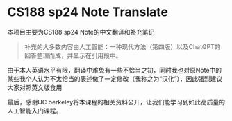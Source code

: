 # CS188 sp24 Note Translate

本项目主要为CS188 sp24 Note的中文翻译和补充笔记

> 补充的大多数内容由人工智能：一种现代方法（第四版）以及ChatGPT的回答整理而成，并显示在引用段中。

由于本人英语水平有限，翻译中难免有一些不恰当之初，同时我也对原Note中的某些我个人认为不太恰当的表述做了一定修改（我称之为“汉化”），因此强烈建议大家对照英文版食用

最后，感谢UC berkeley将本课程的相关资料公开，让我们能学习到如此高质量的人工智能入门课程。
